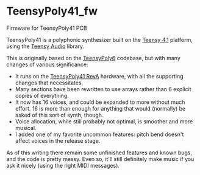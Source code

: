 # TeensyPoly41_fw
Firmware for TeensyPoly41 PCB

TeensyPoly41 is a polyphonic synthesizer built on the [Teensy 4.1](https://www.pjrc.com/store/teensy41.html) platform, using the [Teensy Audio](https://github.com/PaulStoffregen/Audio) library. 

This is originally based on the [TeensyPoly6](https://github.com/albnys/TeensyPoly6) codebase, but with many changes of various significance:

* It runs on the [TeensyPoly41 RevA](https://github.com/elephark/TeensyPoly41) hardware, with all the supporting changes that necessitates.
* Many sections have been rewritten to use arrays rather than 6 explicit copies of everything.
* It now has 16 voices, and could be expanded to more without much effort. 16 is more than enough for anything that would (normally) be asked of this sort of synth, though.
* Voice allocation, while still probably not optimal, is smoother and more musical.
* I added one of my favorite uncommon features: pitch bend doesn't affect voices in the release stage.

As of this writing there remain some unfinished features and known bugs, and the code is pretty messy. Even so, it'll still definitely make music if you ask it nicely (using the right MIDI messages).

